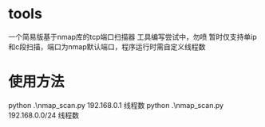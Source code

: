 # tools
一个简易版基于nmap库的tcp端口扫描器
工具编写尝试中，勿喷
暂时仅支持单ip和c段扫描，端口为nmap默认端口，程序运行时需自定义线程数
# 使用方法


python .\nmap_scan.py 192.168.0.1 线程数
python .\nmap_scan.py 192.168.0.0/24 线程数

